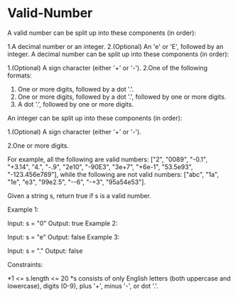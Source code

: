 # Valid-Number
A valid number can be split up into these components (in order):

1.A decimal number or an integer.
2.(Optional) An 'e' or 'E', followed by an integer.
A decimal number can be split up into these components (in order):

1.(Optional) A sign character (either '+' or '-').
2.One of the following formats:
   1. One or more digits, followed by a dot '.'.
   2. One or more digits, followed by a dot '.', followed by one or more digits.
   3. A dot '.', followed by one or more digits.

An integer can be split up into these components (in order):

1.(Optional) A sign character (either '+' or '-').

2.One or more digits.

For example, all the following are valid numbers: ["2", "0089", "-0.1", "+3.14", "4.", "-.9", "2e10", "-90E3", "3e+7", "+6e-1", "53.5e93", "-123.456e789"], while the following are not valid numbers: ["abc", "1a", "1e", "e3", "99e2.5", "--6", "-+3", "95a54e53"].

Given a string s, return true if s is a valid number.

 

Example 1:

Input: s = "0"
Output: true
Example 2:

Input: s = "e"
Output: false
Example 3:

Input: s = "."
Output: false
 

Constraints:

*1 <= s.length <= 20
*s consists of only English letters (both uppercase and lowercase), digits (0-9), plus '+', minus '-', or dot '.'.
